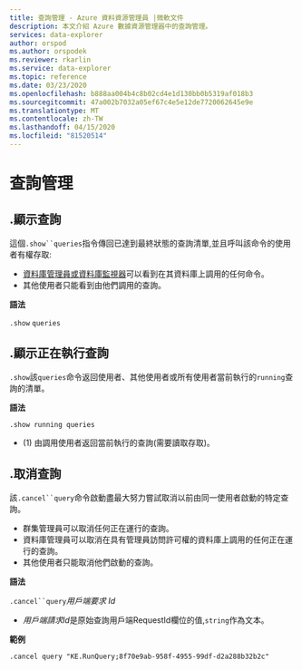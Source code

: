 ```yaml
---
title: 查詢管理 - Azure 資料資源管理員 |微軟文件
description: 本文介紹 Azure 數據資源管理器中的查詢管理。
services: data-explorer
author: orspod
ms.author: orspodek
ms.reviewer: rkarlin
ms.service: data-explorer
ms.topic: reference
ms.date: 03/23/2020
ms.openlocfilehash: b888aa004b4c8b02cd4e1d130bb0b5319af018b3
ms.sourcegitcommit: 47a002b7032a05ef67c4e5e12de7720062645e9e
ms.translationtype: MT
ms.contentlocale: zh-TW
ms.lasthandoff: 04/15/2020
ms.locfileid: "81520514"
---
```

# <a name="queries-management"></a>查詢管理

## <a name="show-queries"></a>.顯示查詢

這個`.show``queries`指令傳回已達到最終狀態的查詢清單,並且呼叫該命令的使用者有權存取:


* [資料庫管理員或資料庫監視器](../management/access-control/role-based-authorization.md)可以看到在其資料庫上調用的任何命令。
* 其他使用者只能看到由他們調用的查詢。

**語法**

`.show` `queries`

## <a name="show-running-queries"></a>.顯示正在執行查詢

`.show`該`queries`命令返回使用者、其他使用者或所有使用者當前執行的`running`查詢的清單。

**語法**

```kusto
.show running queries
```

* (1) 由調用使用者返回當前執行的查詢(需要讀取存取)。

## <a name="cancel-query"></a>.取消查詢

該`.cancel``query`命令啟動盡最大努力嘗試取消以前由同一使用者啟動的特定查詢。

* 群集管理員可以取消任何正在運行的查詢。
* 資料庫管理員可以取消在具有管理員訪問許可權的資料庫上調用的任何正在運行的查詢。
* 其他使用者只能取消他們啟動的查詢。 

**語法**

`.cancel``query`*用戶端要求 Id*

* *用戶端請求Id*是原始查詢用戶端RequestId欄位的值,`string`作為文本。

**範例**

```kusto
.cancel query "KE.RunQuery;8f70e9ab-958f-4955-99df-d2a288b32b2c"
```

